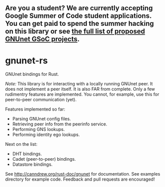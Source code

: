 ## Are you a student? We are currently accepting Google Summer of Code student applications. You can get paid to spend the summer hacking on this library or see [the full list of proposed GNUnet GSoC projects](https://gnunet.org/gsoc-2016).

gnunet-rs
=========

GNUnet bindings for Rust.

*Note:* This library is for interacting with a locally running GNUnet peer. It
does not implement a peer itself. It is also FAR from complete. Only a few
rudimentry features are implemented. You cannot, for example, use this for
peer-to-peer communication (yet).

Features implemented so far:

  * Parsing GNUnet config files.
  * Retrieving peer info from the peerinfo service.
  * Performing GNS lookups.
  * Performing identity ego lookups.

Next on the list:

  * DHT bindings.
  * Cadet (peer-to-peer) bindings.
  * Datastore bindings.

See http://canndrew.org/rust-doc/gnunet for documentation.
See examples directory for example code.
Feedback and pull requests are encouraged!

